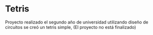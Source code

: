 # Tetris

Proyecto realizado el segundo año de universidad utilizando diseño de circuitos se creó un tetris simple, (El proyecto no está finalizado)
